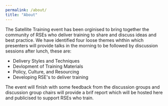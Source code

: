 ```yaml
---
permalink: /about/
title: "About"
---
```



The Satellite Training event has been orginised to bring together the community of RSEs who deliver training to share and discuss ideas and best practice.
We have identified four loose themes whthin which presenters will provide talks in the morning to be followed by discussion sessions after lunch, these are:

- Delivery Styles and Techniques
- Devlopment of Training Materials
- Policy, Culture, and Resourcing
- Developing RSE's to deliver training

The event will finish with some feedback from the discussion groups and discussion group chairs will provide a brif report which will be hosted here and publicised to support RSEs who train.
